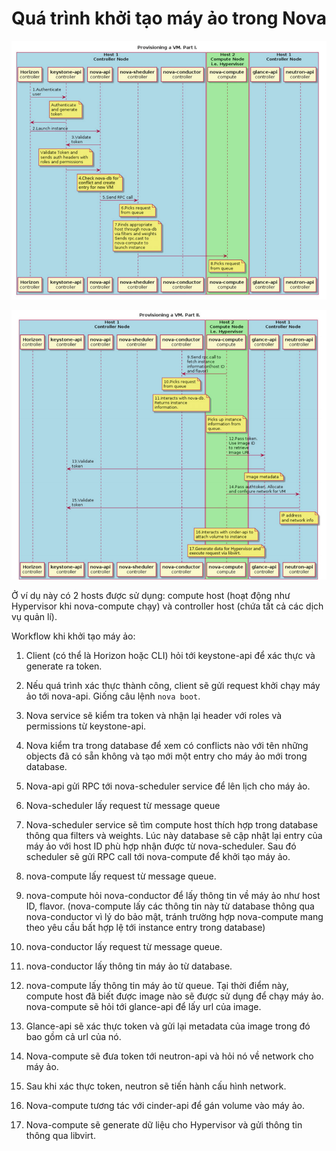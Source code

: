 # Quá trình khởi tạo máy ảo trong Nova

![](novaimg/nova-cre-ins1.png)

![](novaimg/nova-cre-ins2.png)

Ở ví dụ này có 2 hosts được sử dụng: compute host (hoạt động như Hypervisor khi nova-compute chạy) và controller host (chứa tất cả các dịch vụ quản lí).

Workflow khi khởi tạo máy ảo:

1. Client (có thể là Horizon hoặc CLI) hỏi tới keystone-api để xác thực và generate ra token.

2. Nếu quá trình xác thực thành công, client sẽ gửi request khởi chạy máy ảo tới nova-api. Giống câu lệnh `nova boot`.

3. Nova service sẽ kiểm tra token và nhận lại header với roles và permissions từ keystone-api.

4. Nova kiểm tra trong database để xem có conflicts nào với tên những objects đã có sẵn không và tạo mới một entry cho máy ảo mới trong database.

5. Nova-api gửi RPC tới nova-scheduler service để lên lịch cho máy ảo.

6. Nova-scheduler lấy request từ message queue

7. Nova-scheduler service sẽ tìm compute host thích hợp trong database thông qua filters và weights. Lúc này database sẽ cập nhật lại entry của máy ảo với host ID phù hợp nhận được từ nova-scheduler. Sau đó scheduler sẽ gửi RPC call tới nova-compute để khởi tạo máy ảo.

8. nova-compute lấy request từ message queue.

9. nova-compute hỏi nova-conductor để lấy thông tin về máy ảo như host ID, flavor. (nova-compute lấy các thông tin này từ database thông qua nova-conductor vì lý do bảo mật, tránh trường hợp nova-compute mang theo yêu cầu bất hợp lệ tới instance entry trong database)

10. nova-conductor lấy request từ message queue.

11. nova-conductor lấy thông tin máy ảo từ database.

12. nova-compute lấy thông tin máy ảo từ queue. Tại thời điểm này, compute host đã biết được image nào sẽ được sử dụng để chạy máy ảo. nova-compute sẽ hỏi tới glance-api để lấy url của image.

13. Glance-api sẽ xác thực token và gửi lại metadata của image trong đó bao gồm cả url của nó.

14. Nova-compute sẽ đưa token tới neutron-api và hỏi nó về network cho máy ảo.

15. Sau khi xác thực token, neutron sẽ tiến hành cấu hình network.

16. Nova-compute tương tác với cinder-api để gán volume vào máy ảo.

17. Nova-compute sẽ generate dữ liệu cho Hypervisor và gửi thông tin thông qua libvirt.


